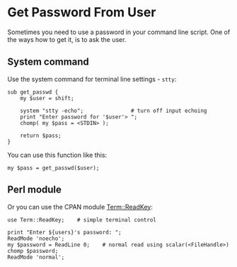# Get Password From User

Sometimes you need to use a password in your command line script. One of the ways how to get it, is to ask the user.

## System command

Use the system command for terminal line settings - `stty`:

    sub get_passwd {
        my $user = shift;

        system "stty -echo";               # turn off input echoing
        print "Enter password for '$user'> ";
        chomp( my $pass = <STDIN> );

        return $pass;
    }

You can use this function like this:

    my $pass = get_passwd($user);

## Perl module

Or you can use the CPAN module [Term::ReadKey](https://metacpan.org/module/Term::ReadKey):

    use Term::ReadKey;    # simple terminal control

    print "Enter ${users}'s password: ";
    ReadMode 'noecho';
    my $password = ReadLine 0;    # normal read using scalar(<FileHandle>)
    chomp $password;
    ReadMode 'normal';
